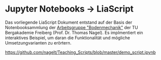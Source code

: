 # Jupyter Notebooks -> LiaScript 

Das vorliegende LiaScript Dokument entstand auf der Basis der Notenbooksammlung der [Arbeitsgruppe "Bodenmechanik"](https://tu-freiberg.de/bodenmechanik) der TU Bergakademie Freiberg (Prof. Dr. Thomas Nagel). Es implmentiert ein interaktives Beispiel, um daran die Funktionalität und mögliche Umsetzungvarianten zu erörtern.

https://github.com/nagelt/Teaching_Scripts/blob/master/demo_script.ipynb
